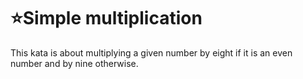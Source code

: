 # :star:Simple multiplication

This kata is about multiplying a given number by eight if it is an even number and by nine otherwise.